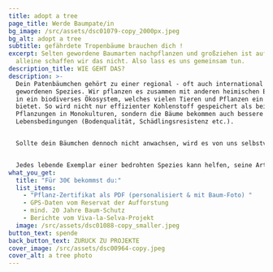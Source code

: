 ```yaml
---
title: adopt a tree
page_title: Werde Baumpate/in
bg_image: /src/assets/dsc01079-copy_2000px.jpeg
bg_alt: adopt a tree
subtitle: gefährdete Tropenbäume brauchen dich !
excerpt: Selten gewordene Baumarten nachpflanzen und großziehen ist aufwändig -
  alleine schaffen wir das nicht. Also lass es uns gemeinsam tun.
description_title: WIE GEHT DAS?
description: >-
  Dein Patenbäumchen gehört zu einer regional - oft auch international - selten
  gewordenen Spezies. Wir pflanzen es zusammen mit anderen heimischen Baumarten
  in ein biodiverses Ökosystem, welches vielen Tieren und Pflanzen ein Zuhause
  bietet. So wird nicht nur effizienter Kohlenstoff gespeichert als bei
  Pflanzungen in Monokulturen, sondern die Bäume bekommen auch bessere
  Lebensbedingungen (Bodenqualität, Schädlingsresistenz etc.). 


  Sollte dein Bäumchen dennoch nicht anwachsen, wird es von uns selbstverständlich nachgepflanzt. Wir schützen diese Bäume mindestens 20 Jahre lang. 


  Jedes lebende Exemplar einer bedrohten Spezies kann helfen, seine Art für die Region und ihr tropisches Ökosystem zu erhalten.
what_you_get:
  title: "Für 30€ bekommst du:"
  list_items:
    - "Pflanz-Zertifikat als PDF (personalisiert & mit Baum-Foto) "
    - GPS-Daten vom Reservat der Aufforstung
    - mind. 20 Jahre Baum-Schutz
    - Berichte vom Viva-la-Selva-Projekt
  image: /src/assets/dsc01088-copy_smaller.jpeg
button_text: spende
back_button_text: ZURUCK ZU PROJEKTE
cover_image: /src/assets/dsc00964-copy.jpeg
cover_alt: a tree photo
---
```

